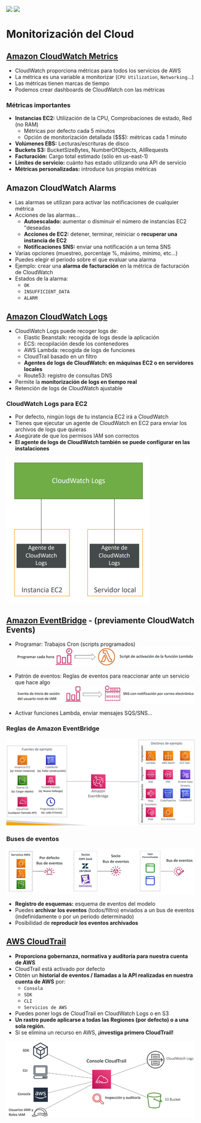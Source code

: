 [![](https://img.shields.io/badge/<-FF4859?style=for-the-badge)](../11_Cloud_Integrations/README.md)
[![](https://img.shields.io/badge/CONTENT_TABLE-175074?style=for-the-badge)](../README.md)
<!-- [![](https://img.shields.io/badge/>-FF4859?style=for-the-badge)](../10_Get_Advantage_Of_Cloud//README.md) -->

# Monitorización del Cloud

## [Amazon CloudWatch Metrics](https://aws.amazon.com/cloudwatch)
- CloudWatch proporciona métricas para todos los servicios de AWS
- La métrica es una variable a monitorizar (`CPU Utilization`, `Networking`...)
- Las métricas tienen marcas de tiempo
- Podemos crear dashboards de CloudWatch con las métricas

### Métricas importantes
- **Instancias EC2:** Utilización de la CPU, Comprobaciones de estado, Red
(no RAM)
    - Métricas por defecto cada 5 minutos
    - Opción de monitorización detallada ($$$): métricas cada 1 minuto
- **Volúmenes EBS:** Lecturas/escrituras de disco
- **Buckets S3:** BucketSizeBytes, NumberOfObjects, AllRequests
- **Facturación:** Cargo total estimado (sólo en us-east-1)
- **Límites de servicio:** cuánto has estado utilizando una API de servicio
- **Métricas personalizadas:** introduce tus propias métricas

## Amazon CloudWatch Alarms
- Las alarmas se utilizan para activar las notificaciones de cualquier métrica
- Acciones de las alarmas...
    - **Autoescalado:** aumentar o disminuir el número de instancias EC2 "deseadas
    - **Acciones de EC2:** detener, terminar, reiniciar o **recuperar una instancia de EC2**
    - **Notificaciones SNS:** enviar una notificación a un tema SNS
- Varias opciones (muestreo, porcentaje %, máximo, mínimo, etc...)
- Puedes elegir el periodo sobre el que evaluar una alarma
- Ejemplo: crear una **alarma de facturación** en la métrica de facturación de CloudWatch
- Estados de la alarma:
    - `OK`
    - `INSUFFICIENT_DATA`
    - `ALARM`

## [Amazon CloudWatch Logs](https://docs.aws.amazon.com/AmazonCloudWatch/latest/logs/WhatIsCloudWatchLogs.html)
- CloudWatch Logs puede recoger logs de:
    - Elastic Beanstalk: recogida de logs desde la aplicación
    - ECS: recopilación desde los contenedores
    - AWS Lambda: recogida de logs de funciones
    - CloudTrail basado en un filtro
    - **Agentes de logs de CloudWatch: en máquinas EC2 o en servidores locales**
    - Route53: registro de consultas DNS
- Permite la **monitorización de logs en tiempo real**
- Retención de logs de CloudWatch ajustable

### CloudWatch Logs para EC2
- Por defecto, ningún logs de tu instancia EC2 irá a CloudWatch
- Tienes que ejecutar un agente de CloudWatch en EC2 para enviar los archivos de logs que quieras
- Asegúrate de que los permisos IAM son correctos
- **El agente de logs de CloudWatch también se puede configurar en las instalaciones**

![](./assets/cw-logs.png)

## [Amazon EventBridge](https://aws.amazon.com/eventbridge) - (previamente CloudWatch Events)
- Programar: Trabajos Cron (scripts programados)
![](./assets/eventbridge-ex-1.png)

- Patrón de eventos: Reglas de eventos para reaccionar ante un servicio que hace algo
![](./assets/eventbridge-ex-2.png)

- Activar funciones Lambda, enviar mensajes SQS/SNS...

### Reglas de Amazon EventBridge
![](./assets/eventbridge-rules.png)

### Buses de eventos
![](./assets/eventbridge-buses.png)
- **Registro de esquemas:** esquema de eventos del modelo
- Puedes **archivar los eventos** (todos/filtro) enviados a un bus de eventos (indefinidamente o por un periodo determinado)
- Posibilidad de **reproducir los eventos archivados**

## [AWS CloudTrail](https://aws.amazon.com/cloudtrail )
- **Proporciona gobernanza, normativa y auditoría para nuestra cuenta de AWS**
- CloudTrail está activado por defecto
- Obtén un **historial de eventos / llamadas a la API realizadas en nuestra cuenta de AWS** por:
    - `Consola`
    - `SDK`
    - `CLI`
    - `Servicios de AWS`
- Puedes poner logs de CloudTrail en CloudWatch Logs o en S3
- **Un rastro puede aplicarse a todas las Regiones (por defecto) o a una sola región.**
- Si se elimina un recurso en AWS, **¡investiga primero CloudTrail!**

![](./assets/cloudtrail-diagram.png)
